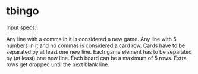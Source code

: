 # tbingo

Input specs:

Any line with a comma in it is considered a new game.
Any line with 5 numbers in it and no commas is considered a card row.
Cards have to be separated by at least one new line.
Each game element has to be separated by (at least) one new line.
Each board can be a maximum of 5 rows. Extra rows get dropped until the next blank line.